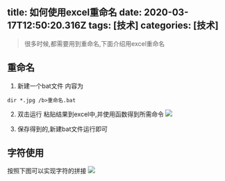 title: 如何使用excel重命名
date: 2020-03-17T12:50:20.316Z
tags: [技术]
categories: [技术]
---
> 很多时候,都需要用到重命名,下面介绍用excel重命名

## 重命名
1. 新建一个bat文件
内容为

```
dir *.jpg /b>重命名.bat
```

2. 双击运行
粘贴结果到excel中,并使用函数得到所需命令
![](http://hexo-tuchuang.test.upcdn.net/1000题_2020-03-17_19-41-44.png)

3. 保存得到的,新建bat文件运行即可



## 字符使用
按照下图可以实现字符的拼接
![](http://hexo-tuchuang.test.upcdn.net/1000题_2020-03-17_19-55-09.png)